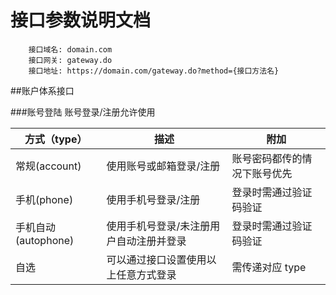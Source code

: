 接口参数说明文档
===============
```
    接口域名: domain.com
    接口网关: gateway.do
    接口地址: https://domain.com/gateway.do?method={接口方法名}
```
##账户体系接口

###账号登陆
账号登录/注册允许使用

| 方式（type）         | 描述                             | 附加                       |
| ------------------- | ------------------------------- | ------------------------- |
| 常规(account)       | 使用账号或邮箱登录/注册              | 账号密码都传的情况下账号优先  |
| 手机(phone)         | 使用手机号登录/注册                 | 登录时需通过验证码验证       |
| 手机自动(autophone)  | 使用手机号登录/未注册用户自动注册并登录| 登录时需通过验证码验证       |
| 自选                | 可以通过接口设置使用以上任意方式登录   | 需传递对应 type            |

